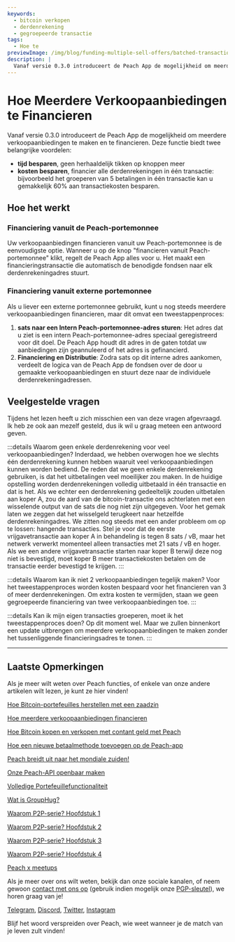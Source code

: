 ```yaml
---
keywords:
  - bitcoin verkopen
  - derdenrekening
  - gegroepeerde transactie
tags:
  - Hoe te
previewImage: /img/blog/funding-multiple-sell-offers/batched-transaction.png
description: |
  Vanaf versie 0.3.0 introduceert de Peach App de mogelijkheid om meerdere verkoopaanbiedingen te maken en te financieren. Hier leest u hoe het werkt.
---
```


# Hoe Meerdere Verkoopaanbiedingen te Financieren

Vanaf versie 0.3.0 introduceert de Peach App de mogelijkheid om meerdere verkoopaanbiedingen te maken en te financieren. Deze functie biedt twee belangrijke voordelen:

- **tijd besparen**, geen herhaaldelijk tikken op knoppen meer
- **kosten besparen**, financier alle derdenrekeningen in één transactie: bijvoorbeeld het groeperen van 5 betalingen in één transactie kan u gemakkelijk 60% aan transactiekosten besparen.

## Hoe het werkt

### Financiering vanuit de Peach-portemonnee

Uw verkoopaanbiedingen financieren vanuit uw Peach-portemonnee is de eenvoudigste optie. Wanneer u op de knop "financieren vanuit Peach-portemonnee" klikt, regelt de Peach App alles voor u. Het maakt een financieringstransactie die automatisch de benodigde fondsen naar elk derdenrekeningadres stuurt.

### Financiering vanuit externe portemonnee

Als u liever een externe portemonnee gebruikt, kunt u nog steeds meerdere verkoopaanbiedingen financieren, maar dit omvat een tweestappenproces:

1. **sats naar een Intern Peach-portemonnee-adres sturen**: Het adres dat u ziet is een intern Peach-portemonnee-adres speciaal geregistreerd voor dit doel. De Peach App houdt dit adres in de gaten totdat uw aanbiedingen zijn geannuleerd of het adres is gefinancierd.
2. **Financiering en Distributie**: Zodra sats op dit interne adres aankomen, verdeelt de logica van de Peach App de fondsen over de door u gemaakte verkoopaanbiedingen en stuurt deze naar de individuele derdenrekeningadressen.

## Veelgestelde vragen

Tijdens het lezen heeft u zich misschien een van deze vragen afgevraagd. Ik heb ze ook aan mezelf gesteld, dus ik wil u graag meteen een antwoord geven.

:::details Waarom geen enkele derdenrekening voor veel verkoopaanbiedingen?
Inderdaad, we hebben overwogen hoe we slechts één derdenrekening kunnen hebben waaruit veel verkoopaanbiedingen kunnen worden bediend.
De reden dat we geen enkele derdenrekening gebruiken, is dat het uitbetalingen veel moeilijker zou maken.
In de huidige opstelling worden derdenrekeningen volledig uitbetaald in één transactie en dat is het. Als we echter een derdenrekening gedeeltelijk zouden uitbetalen aan koper A, zou de aard van de bitcoin-transactie ons achterlaten met een wisselende output van de sats die nog niet zijn uitgegeven. Voor het gemak laten we zeggen dat het wisselgeld terugkeert naar hetzelfde derdenrekeningadres.
We zitten nog steeds met een ander probleem om op te lossen: hangende transacties. Stel je voor dat de eerste vrijgavetransactie aan koper A in behandeling is tegen 8 sats / vB, maar het netwerk verwerkt momenteel alleen transacties met 21 sats / vB en hoger. Als we een andere vrijgavetransactie starten naar koper B terwijl deze nog niet is bevestigd, moet koper B meer transactiekosten betalen om de transactie eerder bevestigd te krijgen.
:::

:::details Waarom kan ik niet 2 verkoopaanbiedingen tegelijk maken?
Voor het tweestappenproces worden kosten bespaard voor het financieren van 3 of meer derdenrekeningen. Om extra kosten te vermijden, staan we geen gegroepeerde financiering van twee verkoopaanbiedingen toe.
:::

:::details Kan ik mijn eigen transacties groeperen, moet ik het tweestappenproces doen?
Op dit moment wel. Maar we zullen binnenkort een update uitbrengen om meerdere verkoopaanbiedingen te maken zonder het tussenliggende financieringsadres te tonen.
:::

---

## Laatste Opmerkingen

Als je meer wilt weten over Peach functies, of enkele van onze andere artikelen wilt lezen, je kunt ze hier vinden!

[Hoe Bitcoin-portefeuilles herstellen met een zaadzin](https://peachbitcoin.com/nl/blog/how-to-restore-peach-wallet/)

[Hoe meerdere verkoopaanbiedingen financieren](https://peachbitcoin.com/nl/blog/funding-multiple-sell-offers/)

[Hoe Bitcoin kopen en verkopen met contant geld met Peach](https://peachbitcoin.com/nl/blog/how-to-buy-and-sell-bitcoin-with-cash-using-peach/)

[Hoe een nieuwe betaalmethode toevoegen op de Peach-app](https://peachbitcoin.com/nl/blog/how-to-add-a-payment-method/)

[Peach breidt uit naar het mondiale zuiden!](https://peachbitcoin.com/nl/blog/peach-expands-to-the-global-south/)

[Onze Peach-API openbaar maken](https://peachbitcoin.com/nl/blog/making-our-peach-api-public/)

[Volledige Portefeuillefunctionaliteit](https://peachbitcoin.com/nl/blog/full-wallet-functionality/)

[Wat is GroupHug?](https://peachbitcoin.com/nl/blog/group-hug/)

[Waarom P2P-serie? Hoofdstuk 1](https://peachbitcoin.com/nl/blog/why-p2p-chapter-1/)

[Waarom P2P-serie? Hoofdstuk 2](https://peachbitcoin.com/nl/blog/why-p2p-chapter-2/)

[Waarom P2P-serie? Hoofdstuk 3](https://peachbitcoin.com/nl/blog/why-p2p-chapter-3-circular-economies/)

[Waarom P2P-serie? Hoofdstuk 4](https://peachbitcoin.com/nl/blog/why-p2p-chapter-4-chains-of-trust/)

[Peach x meetups](https://peachbitcoin.com/nl/blog/peach-for-meetups/)

Als je meer over ons wilt weten, bekijk dan onze sociale kanalen, of neem gewoon [contact met ons op](mailto:hello@peachbitcoin.com) (gebruik indien mogelijk onze [PGP-sleutel](https://keys.openpgp.org/vks/v1/by-fingerprint/48339A19645E2E53488E0E5479E1B270FACD1BD2)), we horen graag van je!

[Telegram](https://t.me/+GkOW1J-ixBBkZWRk), [Discord](https://discord.gg/ypeHz3SW54), [Twitter](https://twitter.com/peachbitcoin), [Instagram](https://instagram.com/peachbitcoin)

Blijf het woord verspreiden over Peach, wie weet wanneer je de match van je leven zult vinden!
